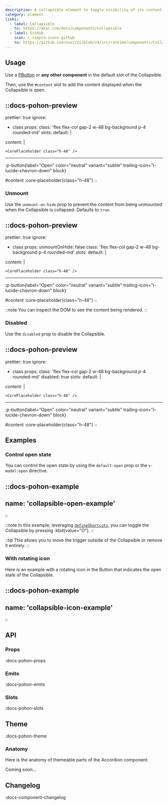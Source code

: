 ```yaml
---
description: A collapsible element to toggle visibility of its content.
category: element
links:
  - label: Collapsible
    to: https://akar.com/docs/components/collapsible
  - label: GitHub
    icon: i-simple-icons-github
    to: https://github.com/nuxt/ui/blob/v4/src/runtime/components/Collapsible.vue
---
```


## Usage

Use a [PButton](/docs/pohon/components/button) or **any other component** in the default slot of the Collapsible.

Then, use the `#content` slot to add the content displayed when the Collapsible is open.

::docs-pohon-preview
---
prettier: true
ignore:
  - class
props:
  class: 'flex flex-col gap-2 w-48 bg-background p-4 rounded-md'
slots:
  default: |

    <PButton label="Open" color="neutral" variant="subtle" trailing-icon="i-lucide-chevron-down" block />

  content: |

    <CorePlaceholder class="h-48" />
---

:p-button{label="Open" color="neutral" variant="subtle" trailing-icon="i-lucide-chevron-down" block}

#content
:core-placeholder{class="h-48"}
::

### Unmount

Use the `unmount-on-hide` prop to prevent the content from being unmounted when the Collapsible is collapsed. Defaults to `true`.

::docs-pohon-preview
---
prettier: true
ignore:
  - class
props:
  unmountOnHide: false
  class: 'flex flex-col gap-2 w-48 bg-background p-4 rounded-md'
slots:
  default: |

    <PButton label="Open" color="neutral" variant="subtle" trailing-icon="i-lucide-chevron-down" block />

  content: |

    <CorePlaceholder class="h-48" />
---

:p-button{label="Open" color="neutral" variant="subtle" trailing-icon="i-lucide-chevron-down" block}

#content
:core-placeholder{class="h-48"}
::

::note
You can inspect the DOM to see the content being rendered.
::

### Disabled

Use the `disabled` prop to disable the Collapsible.

::docs-pohon-preview
---
prettier: true
ignore:
  - class
props:
  class: 'flex flex-col gap-2 w-48 bg-background p-4 rounded-md'
  disabled: true
slots:
  default: |

    <PButton label="Open" color="neutral" variant="subtle" trailing-icon="i-lucide-chevron-down" block />

  content: |

    <CorePlaceholder class="h-48" />
---

:p-button{label="Open" color="neutral" variant="subtle" trailing-icon="i-lucide-chevron-down" block}

#content
:core-placeholder{class="h-48"}
::

## Examples

### Control open state

You can control the open state by using the `default-open` prop or the `v-model:open` directive.

::docs-pohon-example
---
name: 'collapsible-open-example'
---
::

::note
In this example, leveraging [`defineShortcuts`](/docs/composables/define-shortcuts), you can toggle the Collapsible by pressing :kbd{value="O"}.
::

::tip
This allows you to move the trigger outside of the Collapsible or remove it entirely.
::

### With rotating icon

Here is an example with a rotating icon in the Button that indicates the open state of the Collapsible.

::docs-pohon-example
---
name: 'collapsible-icon-example'
---
::

## API

### Props

:docs-pohon-props

### Emits

:docs-pohon-emits

### Slots

:docs-pohon-slots

## Theme

:docs-pohon-theme

### Anatomy

<!-- TODO: Create anatomy images for this component -->
Here is the anatomy of themeable parts of the Accordion component:

Coming soon...


## Changelog

:docs-component-changelog
